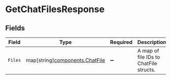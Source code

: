 # GetChatFilesResponse


## Fields

| Field                                                                 | Type                                                                  | Required                                                              | Description                                                           |
| --------------------------------------------------------------------- | --------------------------------------------------------------------- | --------------------------------------------------------------------- | --------------------------------------------------------------------- |
| `Files`                                                               | map[string][components.ChatFile](../../models/components/chatfile.md) | :heavy_minus_sign:                                                    | A map of file IDs to ChatFile structs.                                |